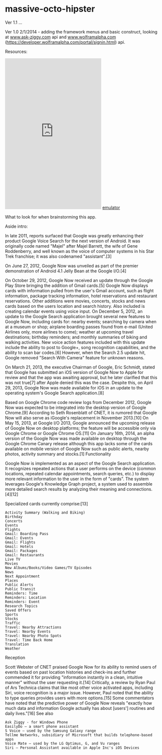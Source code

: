 massive-octo-hipster
====================

Ver 1.1 ...

Ver 1.0 2/1/2014 - adding the framework menus and basic construct, looking at www.ask-ziggy.com api and www.wolframalpha.com (https://developer.wolframalpha.com/portal/signin.html) api. 


Resources:

<iframe src="https://www.manymo.com/embed/Pki9uTJFHM" width="318" height="497" frameborder="0"></iframe>
    <a href=" https://www.manymo.com/embed/Pki9uTJFHM">emulator</a>     




What to look for when brainstorming this app.

Aside intro:

In late 2011, reports surfaced that Google was greatly enhancing their product Google Voice Search for the next version of Android. It was originally code named "Majel" after Majel Barrett, the wife of Gene Roddenberry, and well known as the voice of computer systems in his Star Trek franchise; it was also codenamed "assistant".[3]

On June 27, 2012, Google Now was unveiled as part of the premier demonstration of Android 4.1 Jelly Bean at the Google I/O.[4]

On October 29, 2012, Google Now received an update through the Google Play Store bringing the addition of Gmail cards.[5] Google Now displays cards with information pulled from the user's Gmail account, such as flight information, package tracking information, hotel reservations and restaurant reservations. Other additions were movies, concerts, stocks and news cards based on the users location and search history. Also included is creating calendar events using voice input. On December 5, 2012, an update to the Google Search application brought several new features to Google Now, including cards for: nearby events; searching by camera when at a museum or shop; airplane boarding passes found from e-mail (United Airlines only, more airlines to come); weather at upcoming travel destinations; birthday reminders; and monthly summaries of biking and walking activities. New voice action features included with this update include the ability to post to Google+, song recognition capabilities, and the ability to scan bar codes.[6] However, when the Search 2.5 update hit, Google removed "Search With Camera" feature for unknown reasons.

On March 21, 2013, the executive Chairman of Google, Eric Schmidt, stated that Google has submitted an iOS version of Google Now to Apple for review and that the app was awaiting approval, but he later clarified that this was not true[7] after Apple denied this was the case. Despite this, on April 29, 2013, Google Now was made available for iOS in an update to the operating system's Google Search application.[8]

Based on Google Chrome code review logs from December 2012, Google Now was expected to be integrated into the desktop version of Google Chrome.[9] According to Seth Rosenblatt of CNET, it is rumored that Google Now will also serve as iGoogle's replacement in November 2013.[10] On May 15, 2013, at Google I/O 2013, Google announced the upcoming release of Google Now on desktop platforms; the feature will be accessible only via Google Chrome or Google Chrome OS.[11] On January 16th, 2014, an alpha version of the Google Now was made available on desktop through the Google Chrome Canary release although this app lacks some of the cards available on mobile version of Google Now such as public alerts, nearby photos, activity summary and stocks.[1]
Functionality

Google Now is implemented as an aspect of the Google Search application. It recognizes repeated actions that a user performs on the device (common locations, repeated calendar appointments, search queries, etc.) to display more relevant information to the user in the form of "cards". The system leverages Google's Knowledge Graph project, a system used to assemble more detailed search results by analyzing their meaning and connections.[4][12]

Specialized cards currently comprise:[13]

    Activity Summary (Walking and Biking)
    Birthday
    Concerts
    Events
    Flights
    Gmail: Boarding Pass
    Gmail: Events
    Gmail: Flights
    Gmail: Hotels
    Gmail: Packages
    Gmail: Restaurants
    Live TV
    Movies
    New Albums/Books/Video Games/TV Episodes
    News
    Next Appointment
    Places
    Public Alerts
    Public Transit
    Reminders: Time
    Reminders: Location
    Reminders: Event
    Research Topics
    Saved Offers
    Sports
    Stocks
    Traffic
    Travel: Nearby Attractions
    Travel: Nearby Events
    Travel: Nearby Photo Spots
    Travel: Time Back Home
    Translation
    Weather

Reception

Scott Webster of CNET praised Google Now for its ability to remind users of events based on past location histories and check-ins and further commended it for providing "information instantly in a clean, intuitive manner" without the user requesting it.[14] Critically, a review by Ryan Paul of Ars Technica claims that like most other voice activated apps, including Siri, voice recognition is a major issue. However, Paul noted that the ability to type queries provides users with more options.[15] Some commentators have noted that the predictive power of Google Now reveals "exactly how much data and information Google actually has about [users'] routines and daily lives."[16]
See also

    Ask Ziggy - for Windows Phone
    EasilyDo – a smart phone assistant
    S Voice – used by the Samsung Galaxy range
    Tellme Networks, subsidiary of Microsoft that builds telephone-based apps
    Voice Mate – used by the LG Optimus, G, and Vu ranges
    Siri – Personal Assistant available in Apple Inc's iOS Devices

